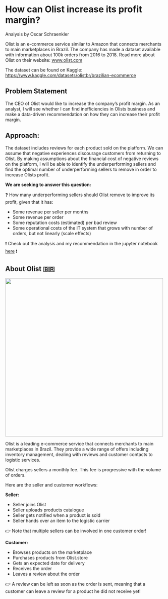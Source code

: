 # How can Olist increase its profit margin?
Analysis by Oscar Schraenkler

Olist is an e-commerce service similar to Amazon that connects merchants to main marketplaces in Brazil. The company has made a dataset available with information about 100k orders from 2016 to 2018. Read more about Olist on their website: www.olist.com

The dataset can be found on Kaggle: https://www.kaggle.com/datasets/olistbr/brazilian-ecommerce
## Problem Statement

The CEO of Olist would like to increase the company’s profit margin.
As an analyst, I will see whether I can find inefficiencies in Olists business and make a data-driven recommendation on how they can increase their profit margin.

## Approach:

The dataset includes reviews for each product sold on the platform. We can assume that negative experiences discourage customers from returning to Olist. By making assumptions about the financial cost of negative reviews on the platform, I will be able to identify the underperforming sellers and find the optimal number of underperforming sellers to remove in order to increase Olists profit.

**We are seeking to answer this question:**

❓ How many underperforming sellers should Olist remove to improve its profit, given that it has:

- Some revenue per seller per months
- Some revenue per order
- Some reputation costs (estimated) per bad review
- Some operational costs of the IT system that grows with number of orders, but not linearly (scale effects)

❗️ Check out the analysis and my recommendation in the jupyter notebook [here](olist_analysis.ipynb) ❗️

## About Olist 🇧🇷

<img src="https://wagon-public-datasets.s3.amazonaws.com/data-science-images/best-practices/olist.png" width="500"/>

Olist is a leading e-commerce service that connects merchants to main marketplaces in Brazil. They provide a wide range of offers including inventory management, dealing with reviews and customer contacts to logistic services.

Olist charges sellers a monthly fee. This fee is progressive with the volume of orders.

Here are the seller and customer workflows:

**Seller:**

- Seller joins Olist
- Seller uploads products catalogue
- Seller gets notified when a product is sold
- Seller hands over an item to the logistic carrier

👉 Note that multiple sellers can be involved in one customer order!

**Customer:**

- Browses products on the marketplace
- Purchases products from Olist.store
- Gets an expected date for delivery
- Receives the order
- Leaves a review about the order

👉 A review can be left as soon as the order is sent, meaning that a customer can leave a review for a product he did not receive yet!
